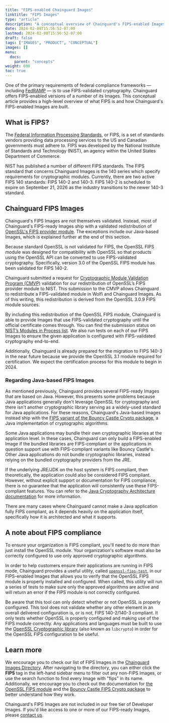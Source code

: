 ```yaml
---
title: "FIPS-enabled Chainguard Images"
linktitle: "FIPS Images"
type: "article"
description: "A conceptual overview of Chainguard's FIPS-enabled Images."
date: 2024-02-08T15:56:52-07:00
lastmod: 2024-02-08T15:56:52-07:00
draft: false
tags: ["IMAGES", "PRODUCT", "CONCEPTUAL"]
images: []
menu:
  docs:
    parent: "concepts"
weight: 600
toc: true
---
```


One of the primary requirements of federal compliance frameworks — including [FedRAMP](https://www.fedramp.gov/program-basics/) — is to use FIPS-validated cryptography. Chainguard offers FIPS-enabled versions of a number of its Images. This conceptual article provides a high-level overview of what FIPS is and how Chainguard's FIPS-enabled Images are built.


## What is FIPS?

The [Federal Information Processing Standards](https://www.nist.gov/itl/publications-0/federal-information-processing-standards-fips), or FIPS, is a set of standards vendors providing data processing services to the US and Canadian governments must adhere to. FIPS was developed by the National Institute of Standards and Technology (NIST), an agency within the United States Department of Commerce. 

NIST has published a number of different FIPS standards. The FIPS standard that concerns Chainguard Images is the 140 series which specify requirements for cryptographic modules. Currently, there are two active FIPS 140 standards: FIPS 140-2 and 140-3. FIPS 140-2 is scheduled to expire on September 21, 2026 as the industry transitions to the newer 140-3 standard. 

## Chainguard FIPS Images

Chainguard's FIPS Images are not themselves validated. Instead, most of Chainguard's FIPS-ready Images ship with a validated redistribution of [OpenSSL's FIPS provider module](https://www.openssl.org/docs/manmaster/man7/fips_module.html). The exceptions include our Java-based Images, which is explained further at the end of this section.

Because standard OpenSSL is not validated for FIPS, the OpenSSL FIPS module was designed for compatibility with OpenSSL so that products using the OpenSSL API can be converted to use FIPS-validated cryptography. Specifically, version 3.0 of the OpenSSL FIPS module has been validated for FIPS 140-2. 

Chainguard submitted a request for [Cryptographic Module Validation Program (CMVP)](https://csrc.nist.gov/projects/cryptographic-module-validation-program) validation for our redistribution of OpenSSL’s FIPS provider module to NIST.  This submission to the CMVP allows Chainguard to redistribute a FIPS-validated module in Wolfi and Chainguard Images. As of this writing, this redistribution is derived from the OpenSSL 3.0.9 FIPS module sources.

By including this redistribution of the OpenSSL FIPS module, Chainguard is able to provide Images that use FIPS-validated cryptography until the official certificate comes through. You can find the submission status on [NIST’s Modules in Process list](https://csrc.nist.gov/Projects/cryptographic-module-validation-program/modules-in-process/Modules-In-Process-List). We also run tests on each of our FIPS Images to ensure the given application is configured with FIPS-validated cryptography end-to-end.

Additionally, Chainguard is already prepared for the migration to FIPS 140-3 in the near future because we provide the OpenSSL 3.1 module required for certification. We expect the certification process for this module to begin in 2024.


### Regarding Java-based FIPS Images
As mentioned previously, Chainguard provides several FIPS-ready Images that are based on Java. However, this presents some problems because Java applications generally don't leverage OpenSSL for cryptography and there isn't another cryptographic library serving as a widely-used standard for Java applications. For these reasons, Chainguard's Java-based Images instead ship with the [FIPS variant of the Bouncy Castle Crypto package](https://www.bouncycastle.org/fips_faq.html), a Java implementation of cryptographic algorithms. 

Some Java applications may bundle their own cryptographic libraries at the application level. In these cases, Chainguard can only build a FIPS-enabled Image if the bundled libraries are FIPS-compliant or the applications in question support use with FIPS-compliant variants like Bouncy Castle's. Other Java applications do not bundle cryptographic libraries, instead relying on the bundled cryptography providers from the JRE.

If the underlying JRE/JDK on the host system is FIPS compliant, then theoretically, the application could also be considered FIPS compliant. However, without explicit support or documentation for FIPS compliance, there is no guarantee that the application will consistently use these FIPS-compliant features. You can refer to the [Java Cryptography Architecture documentation](https://docs.oracle.com/en/java/javase/21/security/java-cryptography-architecture-jca-reference-guide.html#GUID-2BCFDD85-D533-4E6C-8CE9-29990DEB0190) for more information.

There are many cases where Chainguard cannot make a Java application fully FIPS compliant, as it depends heavily on the application itself, specifically how it is architected and what it supports.

## A note about FIPS compliance

To ensure your organization is FIPS compliant, you'll need to do more than just install the OpenSSL module. Your organization's software must also be correctly configured to use only approved cryptographic algorithms. 

In order to help customers ensure their applications are running in FIPS mode, Chainguard provides a useful utility, called [`openssl-fips-test`](https://github.com/chainguard-dev/openssl-fips-test), in our FIPS-enabled Images that allows you to verify that the OpenSSL FIPS module is properly installed and configured. When called, this utility will run a series of tests to make sure only the approved algorithms are active and will return an error if the FIPS module is not correctly configured.

Be aware that this tool can only detect whether or not OpenSSL is properly configured. This tool does not validate whether any other element in an overall delivered configuration is, or is not, FIPS 140-2/140-3 compliant. It only tests whether OpenSSL is properly configured and making use of the FIPS module correctly. Any applications and languages must be built to use the [OpenSSL Cryptographic library](https://www.openssl.org/docs/man3.0/man7/crypto.html) (also known as `libcrypto`) in order for the OpenSSL FIPS configuration to be useful.


## Learn more

We encourage you to check our list of FIPS Images in the [Chainguard Images Directory](https://images.chainguard.dev/). After navigating to the directory, you can either click the **FIPS** tag in the left-hand sidebar menu to filter out any non-FIPS Images, or use the search function to find every Image with "fips" in its name. Additionally, we encourage you to check out the documentation for [the OpenSSL FIPS module](https://www.openssl.org/docs/manmaster/man7/fips_module.html) and the [Bouncy Castle FIPS Crypto package](https://www.bouncycastle.org/fips_faq.html) to better understand how they work.

Chainguard's FIPS Images are not included in our free tier of Developer Images. If you'd like access to one or more of our FIPS-ready Images, please [contact us](https://www.chainguard.dev/contact?utm_source=docs).